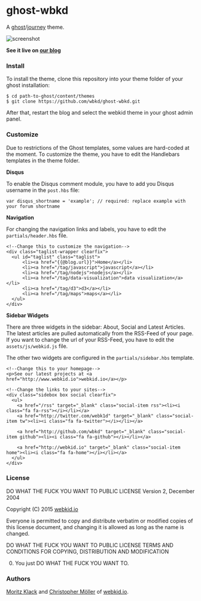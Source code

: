 # ghost-wbkd
A [ghost](https://ghost.org/)/[journey](https://github.com/kabukky/journey) theme.


![screenshot](https://raw.githubusercontent.com/wbkd/ghost-wbkd/master/screenshot.jpg)

**See it live on [our blog](http://blog.webkid.io)**

### Install

To install the theme, clone this repository into your theme folder of your ghost installation:

```
$ cd path-to-ghost/content/themes
$ git clone https://github.com/wbkd/ghost-wbkd.git
```

After that, restart the blog and select the webkid theme in your ghost admin panel.

### Customize

Due to restrictions of the Ghost templates, some values are hard-coded at the moment. To customize the theme, you have to edit the Handlebars templates in the theme folder.

**Disqus**

To enable the Disqus comment module, you have to add you Disqus username in the ```post.hbs``` file:

```
var disqus_shortname = 'example'; // required: replace example with your forum shortname
```


**Navigation**

For changing the navigation links and labels, you have to edit the ```partials/header.hbs``` file.

```
<!--Change this to customize the navigation-->
<div class="taglist-wrapper clearfix">
  <ul id="taglist" class="taglist">
      <li><a href="{{@blog.url}}">Home</a></li>
      <li><a href="/tag/javascript">javascript</a></li>
      <li><a href="/tag/nodejs">nodejs</a></li>
      <li><a href="/tag/data-visualization">data visualization</a></li>
      <li><a href="/tag/d3">d3</a></li>
      <li><a href="/tag/maps">maps</a></li>
  </ul>
</div>
```

**Sidebar Widgets**

There are three widgets in the sidebar: About, Social and Latest Articles. The latest articles are pulled automatically from the RSS-Feed of your page. If you want to change the url of your RSS-Feed, you have to edit the ```assets/js/webkid.js``` file.

The other two widgets are configured in the ```partials/sidebar.hbs``` template.

```
<!--Change this to your homepage-->
<p>See our latest projects at <a href="http://www.webkid.io">webkid.io</a></p>

<!--Change the links to your sites-->
<div class="sidebox box social clearfix">
  <ul>
    <a href="/rss" target="_blank" class="social-item rss"><li><i class="fa fa-rss"></i></li></a>
    <a href="http://twitter.com/webk1d" target="_blank" class="social-item tw"><li><i class="fa fa-twitter"></i></li></a>
    
    <a href="http://github.com/wbkd" target="_blank" class="social-item github"><li><i class="fa fa-github"></i></li></a>
    
    <a href="http://webkid.io" target="_blank" class="social-item home"><li><i class="fa fa-home"></i></li></a>
  </ul>
</div>
```

### License

DO WHAT THE FUCK YOU WANT TO PUBLIC LICENSE 
Version 2, December 2004 

Copyright (C) 2015 [webkid.io](http://www.webkid.io)

Everyone is permitted to copy and distribute verbatim or modified copies of this license document, and changing it is allowed as long as the name is changed. 

DO WHAT THE FUCK YOU WANT TO PUBLIC LICENSE 
TERMS AND CONDITIONS FOR COPYING, DISTRIBUTION AND MODIFICATION 

  0. You just DO WHAT THE FUCK YOU WANT TO.

### Authors

[Moritz Klack](http://twitter.com/moklick) and [Christopher Möller](http://twitter.com/chrtze) of [webkid.io](http://www.webkid.io).